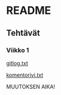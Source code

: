 # README
## Tehtävät
### Viikko 1
[gitlog.txt](https://github.com/samumakinen/ot-harjoitustyo/blob/master/laskarit/viikko1/gitlog.txt)

[komentorivi.txt](https://github.com/samumakinen/ot-harjoitustyo/blob/master/laskarit/viikko1/komentorivi.txt)

MUUTOKSEN AIKA!
